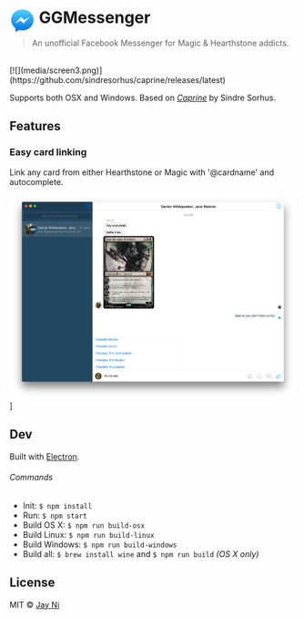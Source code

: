 # <img src="media/Icon.png" width="45" align="left">&nbsp;GGMessenger

> An unofficial Facebook Messenger for Magic & Hearthstone addicts.

<br>
[![](media/screen3.png)](https://github.com/sindresorhus/caprine/releases/latest)

Supports both OSX and Windows.  Based on [*Caprine*](https://github.com/sindresorhus/caprine/releases/latest) by Sindre Sorhus.

## Features

### Easy card linking

Link any card from either Hearthstone or Magic with '@cardname' and autocomplete.

![](media/screen1.png)]

## Dev

Built with [Electron](http://electron.atom.io).

###### Commands

- Init: `$ npm install`
- Run: `$ npm start`
- Build OS X: `$ npm run build-osx`
- Build Linux: `$ npm run build-linux`
- Build Windows: `$ npm run build-windows`
- Build all: `$ brew install wine` and `$ npm run build` *(OS X only)*

## License

MIT © [Jay Ni](https://github.com/jayxni)
